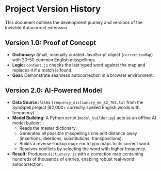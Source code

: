 # Project Version History

This document outlines the development journey and versions of the Invisible Autocorrect extension.

## Version 1.0: Proof of Concept

- **Dictionary:** Small, manually curated JavaScript object (`correctionMap`) with 20–50 common English misspellings.
- **Logic:** `content.js` checks the last typed word against the map and replaces it if a match is found.
- **Goal:** Demonstrate seamless autocorrection in a browser environment.

## Version 2.0: AI-Powered Model

- **Data Source:** Uses `frequency_dictionary_en_82_765.txt` from the SymSpell project (82,000+ correctly spelled English words with frequency).
- **Model Building:** A Python script (`model_builder.py`) acts as an offline AI model builder:
    - Reads the master dictionary.
    - Generates all possible misspellings one edit distance away (insertions, deletions, substitutions, transpositions).
    - Builds a reverse-lookup map: each typo maps to its correct word.
    - Resolves conflicts by selecting the word with higher frequency.
- **Result:** Produces `dictionary.js` with a correction map containing hundreds of thousands of entries, enabling robust real-world autocorrection.
